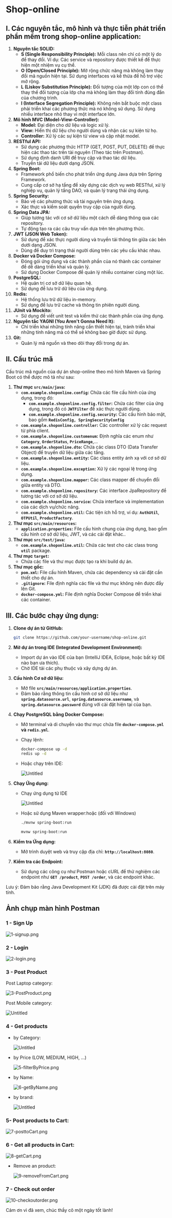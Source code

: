 # Shop-online

## I. Các n**guyên tắc, mô hình và thực tiễn phát triển phần mềm trong shop-online application:**

1. **Nguyên tắc SOLID:**
    - **S (Single Responsibility Principle):** Mỗi class nên chỉ có một lý do để thay đổi. Ví dụ: Các service và repository được thiết kế để thực hiện một nhiệm vụ cụ thể.
    - **O (Open/Closed Principle):** Mở rộng chức năng mà không làm thay đổi mã nguồn hiện tại. Sử dụng interfaces và kế thừa để hỗ trợ việc mở rộng.
    - **L (Liskov Substitution Principle):** Đối tượng của một lớp con có thể thay thế đối tượng của lớp cha mà không làm thay đổi tính đúng đắn của chương trình.
    - **I (Interface Segregation Principle):** Không nên bắt buộc một class phải triển khai các phương thức mà nó không sử dụng. Sử dụng nhiều interface nhỏ thay vì một interface lớn.
2. **Mô hình MVC (Model-View-Controller):**
    - **Model:** Đại diện cho dữ liệu và logic xử lý.
    - **View:** Hiển thị dữ liệu cho người dùng và nhận các sự kiện từ họ.
    - **Controller:** Xử lý các sự kiện từ view và cập nhật model.
3. **RESTful API:**
    - Sử dụng các phương thức HTTP (GET, POST, PUT, DELETE) để thực hiện các thao tác trên tài nguyên (Theo tác trên Postman).
    - Sử dụng định danh URI để truy cập và thao tác dữ liệu.
    - Truyền tải dữ liệu dưới dạng JSON.
4. **Spring Boot:**
    - Framework phổ biến cho phát triển ứng dụng Java dựa trên Spring Framework.
    - Cung cấp cơ sở hạ tầng để xây dựng các dịch vụ web RESTful, xử lý nghiệp vụ, quản lý tầng DAO, và quản lý trạng thái ứng dụng.
5. **Spring Security:**
    - Bảo vệ các phương thức và tài nguyên trên ứng dụng.
    - Xác thực và kiểm soát quyền truy cập của người dùng.
6. **Spring Data JPA:**
    - Giúp tương tác với cơ sở dữ liệu một cách dễ dàng thông qua các repository.
    - Tự động tạo ra các câu truy vấn dựa trên tên phương thức.
7. **JWT (JSON Web Token):**
    - Sử dụng để xác thực người dùng và truyền tải thông tin giữa các bên dưới dạng JSON.
    - Dùng để duy trì trạng thái người dùng trên các yêu cầu khác nhau.
8. **Docker và Docker Compose:**
    - Đóng gói ứng dụng và các thành phần của nó thành các container để dễ dàng triển khai và quản lý.
    - Sử dụng Docker Compose để quản lý nhiều container cùng một lúc.
9. **PostgreSQL:**
    - Hệ quản trị cơ sở dữ liệu quan hệ.
    - Sử dụng để lưu trữ dữ liệu của ứng dụng.
10. **Redis:**
    - Hệ thống lưu trữ dữ liệu in-memory.
    - Sử dụng để lưu trữ cache và thông tin phiên người dùng.
11. **JUnit và Mockito:**
    - Sử dụng để viết unit test và kiểm thử các thành phần của ứng dụng.
12. **Nguyên tắc YAGNI (You Aren't Gonna Need It):**
    - Chỉ triển khai những tính năng cần thiết hiện tại, tránh triển khai những tính năng mà có thể sẽ không bao giờ được sử dụng.
13. **Git:**
    - Quản lý mã nguồn và theo dõi thay đổi trong dự án.

## II. Cấu trúc mã

Cấu trúc mã nguồn của dự án shop-online theo mô hình Maven và Spring Boot có thể được mô tả như sau:

1. **Thư mục `src/main/java`:**
    - **`com.example.shoponline.config`:** Chứa các file cấu hình của ứng dụng, trong đó:
        - **`com.example.shoponline.config.filter`:** Chứa các filter của ứng dụng, trong đó có **`JWTFilter`** để xác thực người dùng.
        - **`com.example.shoponline.config.security`:** Các cấu hình bảo mật, bao gồm **`RedisConfig, SpringSecurityConfig`**
    - **`com.example.shoponline.controller`:** Các controller xử lý các request từ phía client.
    - **`com.example.shoponline.customenum`:** Định nghĩa các enum như **`Category`**, **`OrderStatus`**, **`PriceRange`**,...
    - **`com.example.shoponline.dto`:** Chứa các class DTO (Data Transfer Object) để truyền dữ liệu giữa các tầng.
    - **`com.example.shoponline.entity`:** Các class entity ánh xạ với cơ sở dữ liệu.
    - **`com.example.shoponline.exception`:** Xử lý các ngoại lệ trong ứng dụng.
    - **`com.example.shoponline.mapper`:** Các class mapper để chuyển đổi giữa entity và DTO.
    - **`com.example.shoponline.repository`:** Các interface JpaRepository để tương tác với cơ sở dữ liệu.
    - **`com.example.shoponline.service`:** Chứa interface và implementation của các dịch vụ/chức năng.
    - **`com.example.shoponline.util`:** Các tiện ích hỗ trợ, ví dụ: **`AuthUtil`**, **`OTPUtil`**, **`ProductFactory`**.
2. **Thư mục `src/main/resources`:**
    - **`application.properties`:** File cấu hình chung của ứng dụng, bao gồm cấu hình cơ sở dữ liệu, JWT, và các cài đặt khác..
3. **Thư mục `src/test/java`:**
    - **`com.example.shoponline.util`:** Chứa các test cho các class trong **`util`** package.
4. **Thư mục `target`:**
    - Chứa các file và thư mục được tạo ra khi build dự án.
5. **Thư mục gốc:**
    - **`pom.xml`:** File cấu hình Maven, chứa các dependency và cài đặt cần thiết cho dự án.
    - **`.gitignore`:** File định nghĩa các file và thư mục không nên được đẩy lên Git.
    - **`docker-compose.yml`:** File định nghĩa Docker Compose để triển khai các container.

## III. Các bước chạy ứng dụng:

1. **Clone dự án từ GitHub:**
    
    ```bash
    git clone https://github.com/your-username/shop-online.git
    ```
    
2. **Mở dự án trong IDE (Integrated Development Environment):**
    - Import dự án vào IDE của bạn (IntelliJ IDEA, Eclipse, hoặc bất kỳ IDE nào bạn ưa thích).
    - Chờ IDE tải các phụ thuộc và xây dựng dự án.
3. **Cấu hình Cơ sở dữ liệu:**
    - Mở file **`src/main/resources/application.properties`**.
    - Đảm bảo rằng thông tin cấu hình cơ sở dữ liệu như **`spring.datasource.url`**, **`spring.datasource.username`**, và **`spring.datasource.password`** đúng với cài đặt hiện tại của bạn.
4. **Chạy PostgreSQL bằng Docker Compose:**
    - Mở terminal và di chuyển vào thư mục chứa file **`docker-compose.yml` và `redis.yml`**.
    - Chạy lệnh:
        
        ```bash
        docker-compose up -d
        redis up -d
        ```
        
    - Hoặc chạy trên IDE:
        
        ![Untitled](https://prod-files-secure.s3.us-west-2.amazonaws.com/f74af19a-f980-4dc9-a4dc-3d7fa7884490/e0b3223d-0ab0-4fb2-84cf-5234993ce8f6/Untitled.png)
        
5. **Chạy Ứng dụng:**
    - Chạy ứng dụng từ IDE
        
        ![Untitled](https://prod-files-secure.s3.us-west-2.amazonaws.com/f74af19a-f980-4dc9-a4dc-3d7fa7884490/31c9e705-0a60-4155-9c47-b7f92d930d1b/Untitled.png)
        
    - Hoặc sử dụng Maven wrapper:hoặc (đối với Windows)
        
        ```bash
        ./mvnw spring-boot:run
        ```
        
        ```bash
        mvnw spring-boot:run
        ```
        
6. **Kiểm tra Ứng dụng:**
    - Mở trình duyệt web và truy cập địa chỉ: **`http://localhost:8080`**.
7. **Kiểm tra các Endpoint:**
    - Sử dụng các công cụ như Postman hoặc cURL để thử nghiệm các endpoint như **`GET /product`**, **`POST /order`**, và các endpoint khác.

Lưu ý: Đảm bảo rằng Java Development Kit (JDK) đã được cài đặt trên máy tính.

## Ảnh chụp màn hình Postman

### 1 - Sign Up

![1-signup.png](https://prod-files-secure.s3.us-west-2.amazonaws.com/f74af19a-f980-4dc9-a4dc-3d7fa7884490/d904bcb9-e3e2-45a6-bf33-cef845d459f5/1-signup.png)

### 2 - Login

![2-login.png](https://prod-files-secure.s3.us-west-2.amazonaws.com/f74af19a-f980-4dc9-a4dc-3d7fa7884490/26ccc119-6747-471d-8eba-c5df24f68a7d/2-login.png)

### 3 - Post Product

Post Laptop category:

![3-PostProduct.png](https://prod-files-secure.s3.us-west-2.amazonaws.com/f74af19a-f980-4dc9-a4dc-3d7fa7884490/f53b8578-00b0-43de-88d3-1be416c36c81/3-PostProduct.png)

Post Mobile category:

![Untitled](https://prod-files-secure.s3.us-west-2.amazonaws.com/f74af19a-f980-4dc9-a4dc-3d7fa7884490/99605e77-33fd-4d06-b810-ec22d483ba2b/Untitled.png)

### 4 - Get products

- by Category:
    
    ![Untitled](https://prod-files-secure.s3.us-west-2.amazonaws.com/f74af19a-f980-4dc9-a4dc-3d7fa7884490/222c0584-d5c0-4b3c-98f6-925fca669719/Untitled.png)
    
- by Price (LOW, MEDIUM, HIGH, …)
    
    ![5-filterByPrice.png](https://prod-files-secure.s3.us-west-2.amazonaws.com/f74af19a-f980-4dc9-a4dc-3d7fa7884490/d80e72e7-54d9-4aac-a493-8868bd49c5d1/5-filterByPrice.png)
    

- by Name:
    
    ![6-getByName.png](https://prod-files-secure.s3.us-west-2.amazonaws.com/f74af19a-f980-4dc9-a4dc-3d7fa7884490/be01f4f1-aee1-404f-b711-d5bc3a355655/6-getByName.png)
    
- by brand:
    
    ![Untitled](https://prod-files-secure.s3.us-west-2.amazonaws.com/f74af19a-f980-4dc9-a4dc-3d7fa7884490/36ab21d3-ad06-4156-ad13-4427747bd907/Untitled.png)
    

### 5- Post products to Cart:

![7-posttoCart.png](https://prod-files-secure.s3.us-west-2.amazonaws.com/f74af19a-f980-4dc9-a4dc-3d7fa7884490/7a83e054-e244-4c93-9eb9-4bbcd318b5c4/7-posttoCart.png)

### 6 - Get all products in Cart:

![8-getCart.png](https://prod-files-secure.s3.us-west-2.amazonaws.com/f74af19a-f980-4dc9-a4dc-3d7fa7884490/740b1f9b-d3b8-4d53-a7b9-48802cbbd7cd/8-getCart.png)

- Remove an product:
    
    ![9-removeFromCart.png](https://prod-files-secure.s3.us-west-2.amazonaws.com/f74af19a-f980-4dc9-a4dc-3d7fa7884490/f0c525d9-7d58-4d25-b54a-dfc48febcc98/9-removeFromCart.png)
    

### 7 - Check out order

![10-checkoutorder.png](https://prod-files-secure.s3.us-west-2.amazonaws.com/f74af19a-f980-4dc9-a4dc-3d7fa7884490/041db5b1-53a6-4df0-9dc3-e3cc915d96b0/10-checkoutorder.png)

Cảm ơn vì đã xem, chúc thầy cô một ngày tốt lành!
